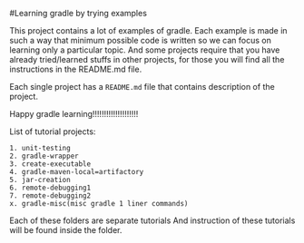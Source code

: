 #Learning gradle by trying examples


This project contains a lot of examples of gradle. Each example is made in such a way that minimum possible code is written so we can focus on learning only a particular topic. And some projects require that you have already tried/learned stuffs in other projects, for those you will find all the instructions in the README.md file. 

Each single project has a `README.md` file that contains description of the project.


Happy gradle learning!!!!!!!!!!!!!!!!!!!!



List of tutorial projects:
```
1. unit-testing
2. gradle-wrapper
3. create-executable
4. gradle-maven-local=artifactory
5. jar-creation
6. remote-debugging1
7. remote-debugging2
x. gradle-misc(misc gradle 1 liner commands)
```

Each of these folders are separate tutorials And instruction of these tutorials will be found inside the folder.

